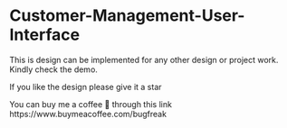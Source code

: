 # Customer-Management-User-Interface
<p>
This is design can be implemented for any other design or project work. Kindly check the demo.
<p>
If you like the design please give it a star
  <p>
    You can buy me a coffee 🤗 through this link https://www.buymeacoffee.com/bugfreak

